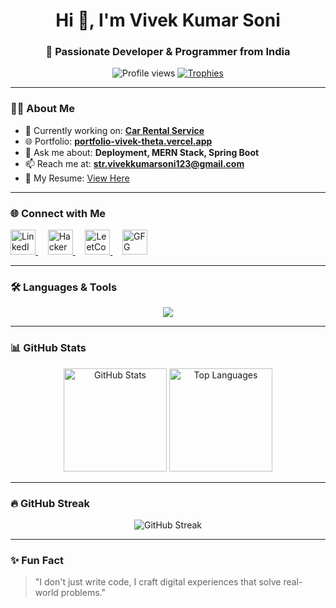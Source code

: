 <!-- Profile Header -->
<h1 align="center">Hi 👋, I'm Vivek Kumar Soni</h1>
<h3 align="center">🚀 Passionate Developer & Programmer from India</h3>

<!-- Profile Views & Trophies -->
<p align="center">
  <img src="https://komarev.com/ghpvc/?username=vivekkumarsoni123&label=Profile%20views&color=0e75b6&style=flat" alt="Profile views" />
  <a href="https://github.com/ryo-ma/github-profile-trophy">
    <img src="https://github-profile-trophy.vercel.app/?username=vivekkumarsoni123&theme=radical&margin-w=15&margin-h=15" alt="Trophies" />
  </a>
</p>

---

### 👨‍💻 About Me
- 🔭 Currently working on: **[Car Rental Service](https://github.com/vivekkumarsoni123/CarRental)**
- 🌐 Portfolio: **[portfolio-vivek-theta.vercel.app](https://portfolio-vivek-theta.vercel.app/)**
- 💬 Ask me about: **Deployment, MERN Stack, Spring Boot**
- 📫 Reach me at: **str.vivekkumarsoni123@gmail.com**
- 📄 My Resume: [View Here](https://drive.google.com/file/d/1_0HMSQj3x2kBks754f0bWj2IjlPlgBir/view?usp=sharing)

---

### 🌐 Connect with Me
<p align="left">
  <!-- LinkedIn -->
  <a href="https://www.linkedin.com/in/vivek-kumar-soni-9b2591258/" target="_blank">
    <img src="https://skillicons.dev/icons?i=linkedin" alt="LinkedIn" height="40"/>
  </a>&nbsp;&nbsp;&nbsp;
  
  <!-- HackerRank -->
  <a href="https://www.hackerrank.com/profile/str_vivekkumars1" target="_blank">
    <img src="https://upload.wikimedia.org/wikipedia/commons/6/65/HackerRank_logo.png" alt="HackerRank" height="40"/>
  </a>&nbsp;&nbsp;&nbsp;
  
  <!-- LeetCode -->
  <a href="https://leetcode.com/u/vivek_soni-123/" target="_blank">
    <img src="https://upload.wikimedia.org/wikipedia/commons/1/19/LeetCode_logo_black.png" alt="LeetCode" height="40"/>
  </a>&nbsp;&nbsp;&nbsp;
  
  <!-- GeeksforGeeks -->
  <a href="https://www.geeksforgeeks.org/user/strvivekkumdy2x/" target="_blank">
    <img src="https://img.shields.io/badge/GeeksforGeeks-0F9D58?style=for-the-badge&logo=geeksforgeeks&logoColor=white" alt="GFG" height="40"/>
  </a>
</p>




---

### 🛠️ Languages & Tools
<p align="center">
  <img src="https://skillicons.dev/icons?i=aws,azure,bootstrap,c,cpp,css,docker,express,gcp,git,html,java,js,jenkins,kubernetes,linux,mongodb,mysql,nodejs,postman,python,react,spring,tailwind" />
</p>

---

### 📊 GitHub Stats
<p align="center">
  <img src="https://github-readme-stats.vercel.app/api?username=vivekkumarsoni123&show_icons=true&theme=radical" alt="GitHub Stats" height="165" />
  <img src="https://github-readme-stats.vercel.app/api/top-langs/?username=vivekkumarsoni123&layout=compact&theme=radical" alt="Top Languages" height="165" />
</p>

---

### 🔥 GitHub Streak
<p align="center">
  <img src="https://github-readme-streak-stats.herokuapp.com/?user=vivekkumarsoni123&theme=radical" alt="GitHub Streak" />
</p>

---

### ✨ Fun Fact
> "I don't just write code, I craft digital experiences that solve real-world problems."
